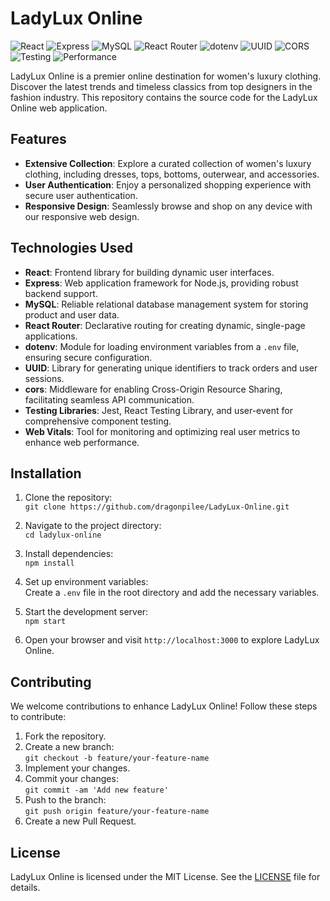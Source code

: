 # LadyLux Online

![React](https://img.shields.io/badge/Frontend-React-blue)
![Express](https://img.shields.io/badge/Backend-Express.js-lightgrey)
![MySQL](https://img.shields.io/badge/Database-MySQL-blue)
![React Router](https://img.shields.io/badge/Router-React%20Router-red)
![dotenv](https://img.shields.io/badge/Env-dotenv-9cf)
![UUID](https://img.shields.io/badge/ID-UUID-yellow)
![CORS](https://img.shields.io/badge/API%20Access-CORS-brightgreen)
![Testing](https://img.shields.io/badge/Testing-Jest%20%26%20RTL-red)
![Performance](https://img.shields.io/badge/Monitoring-Web%20Vitals-purple)

LadyLux Online is a premier online destination for women's luxury clothing. Discover the latest trends and timeless classics from top designers in the fashion industry. This repository contains the source code for the LadyLux Online web application.

## Features

- **Extensive Collection**: Explore a curated collection of women's luxury clothing, including dresses, tops, bottoms, outerwear, and accessories.
- **User Authentication**: Enjoy a personalized shopping experience with secure user authentication.
- **Responsive Design**: Seamlessly browse and shop on any device with our responsive web design.

## Technologies Used

- **React**: Frontend library for building dynamic user interfaces.
- **Express**: Web application framework for Node.js, providing robust backend support.
- **MySQL**: Reliable relational database management system for storing product and user data.
- **React Router**: Declarative routing for creating dynamic, single-page applications.
- **dotenv**: Module for loading environment variables from a `.env` file, ensuring secure configuration.
- **UUID**: Library for generating unique identifiers to track orders and user sessions.
- **cors**: Middleware for enabling Cross-Origin Resource Sharing, facilitating seamless API communication.
- **Testing Libraries**: Jest, React Testing Library, and user-event for comprehensive component testing.
- **Web Vitals**: Tool for monitoring and optimizing real user metrics to enhance web performance.

## Installation

1. Clone the repository:  
   `git clone https://github.com/dragonpilee/LadyLux-Online.git`

2. Navigate to the project directory:  
   `cd ladylux-online`

3. Install dependencies:  
   `npm install`

4. Set up environment variables:  
   Create a `.env` file in the root directory and add the necessary variables.

5. Start the development server:  
   `npm start`

6. Open your browser and visit `http://localhost:3000` to explore LadyLux Online.

## Contributing

We welcome contributions to enhance LadyLux Online! Follow these steps to contribute:

1. Fork the repository.
2. Create a new branch:  
   `git checkout -b feature/your-feature-name`
3. Implement your changes.
4. Commit your changes:  
   `git commit -am 'Add new feature'`
5. Push to the branch:  
   `git push origin feature/your-feature-name`
6. Create a new Pull Request.

## License

LadyLux Online is licensed under the MIT License. See the [LICENSE](LICENSE) file for details.
